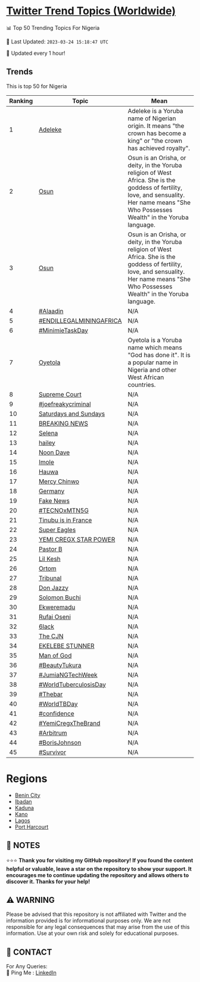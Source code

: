 [Twitter Trend Topics (Worldwide)](https://github.com/ErcinDedeoglu/Twitter-Trend-Topics)
==========


📊 Top 50 Trending Topics For Nigeria

📆 Last Updated: `2023-03-24 15:18:47 UTC`

🔧 Updated every 1 hour!


## Trends

This is top 50 for Nigeria

| Ranking | Topic | Mean |
| ------- | ------------ | ------------ |
| 1 | [Adeleke](http://twitter.com/search?q=Adeleke) | Adeleke is a Yoruba name of Nigerian origin. It means "the crown has become a king" or "the crown has achieved royalty". |
| 2 | [Osun](http://twitter.com/search?q=Osun) | Osun is an Orisha, or deity, in the Yoruba religion of West Africa. She is the goddess of fertility, love, and sensuality. Her name means "She Who Possesses Wealth" in the Yoruba language. |
| 3 | [Osun](http://twitter.com/search?q=Osun) | Osun is an Orisha, or deity, in the Yoruba religion of West Africa. She is the goddess of fertility, love, and sensuality. Her name means "She Who Possesses Wealth" in the Yoruba language. |
| 4 | [#Alaadin](http://twitter.com/search?q=%23Alaadin) | N/A |
| 5 | [#ENDILLEGALMININGAFRICA](http://twitter.com/search?q=%23ENDILLEGALMININGAFRICA) | N/A |
| 6 | [#MinimieTaskDay](http://twitter.com/search?q=%23MinimieTaskDay) | N/A |
| 7 | [Oyetola](http://twitter.com/search?q=Oyetola) | Oyetola is a Yoruba name which means "God has done it". It is a popular name in Nigeria and other West African countries. |
| 8 | [Supreme Court](http://twitter.com/search?q=Supreme+Court) | N/A |
| 9 | [#joefreakycriminal](http://twitter.com/search?q=%23joefreakycriminal) | N/A |
| 10 | [Saturdays and Sundays](http://twitter.com/search?q=Saturdays+and+Sundays) | N/A |
| 11 | [BREAKING NEWS](http://twitter.com/search?q=BREAKING+NEWS) | N/A |
| 12 | [Selena](http://twitter.com/search?q=Selena) | N/A |
| 13 | [hailey](http://twitter.com/search?q=hailey) | N/A |
| 14 | [Noon Dave](http://twitter.com/search?q=Noon+Dave) | N/A |
| 15 | [Imole](http://twitter.com/search?q=Imole) | N/A |
| 16 | [Hauwa](http://twitter.com/search?q=Hauwa) | N/A |
| 17 | [Mercy Chinwo](http://twitter.com/search?q=Mercy+Chinwo) | N/A |
| 18 | [Germany](http://twitter.com/search?q=Germany) | N/A |
| 19 | [Fake News](http://twitter.com/search?q=Fake+News) | N/A |
| 20 | [#TECNOxMTN5G](http://twitter.com/search?q=%23TECNOxMTN5G) | N/A |
| 21 | [Tinubu is in France](http://twitter.com/search?q=Tinubu+is+in+France) | N/A |
| 22 | [Super Eagles](http://twitter.com/search?q=Super+Eagles) | N/A |
| 23 | [YEMI CREGX STAR POWER](http://twitter.com/search?q=YEMI+CREGX+STAR+POWER) | N/A |
| 24 | [Pastor B](http://twitter.com/search?q=Pastor+B) | N/A |
| 25 | [Lil Kesh](http://twitter.com/search?q=Lil+Kesh) | N/A |
| 26 | [Ortom](http://twitter.com/search?q=Ortom) | N/A |
| 27 | [Tribunal](http://twitter.com/search?q=Tribunal) | N/A |
| 28 | [Don Jazzy](http://twitter.com/search?q=Don+Jazzy) | N/A |
| 29 | [Solomon Buchi](http://twitter.com/search?q=Solomon+Buchi) | N/A |
| 30 | [Ekweremadu](http://twitter.com/search?q=Ekweremadu) | N/A |
| 31 | [Rufai Oseni](http://twitter.com/search?q=Rufai+Oseni) | N/A |
| 32 | [6lack](http://twitter.com/search?q=6lack) | N/A |
| 33 | [The CJN](http://twitter.com/search?q=The+CJN) | N/A |
| 34 | [EKELEBE STUNNER](http://twitter.com/search?q=EKELEBE+STUNNER) | N/A |
| 35 | [Man of God](http://twitter.com/search?q=Man+of+God) | N/A |
| 36 | [#BeautyTukura](http://twitter.com/search?q=%23BeautyTukura) | N/A |
| 37 | [#JumiaNGTechWeek](http://twitter.com/search?q=%23JumiaNGTechWeek) | N/A |
| 38 | [#WorldTuberculosisDay](http://twitter.com/search?q=%23WorldTuberculosisDay) | N/A |
| 39 | [#Thebar](http://twitter.com/search?q=%23Thebar) | N/A |
| 40 | [#WorldTBDay](http://twitter.com/search?q=%23WorldTBDay) | N/A |
| 41 | [#confidence](http://twitter.com/search?q=%23confidence) | N/A |
| 42 | [#YemiCregxTheBrand](http://twitter.com/search?q=%23YemiCregxTheBrand) | N/A |
| 43 | [#Arbitrum](http://twitter.com/search?q=%23Arbitrum) | N/A |
| 44 | [#BorisJohnson](http://twitter.com/search?q=%23BorisJohnson) | N/A |
| 45 | [#Survivor](http://twitter.com/search?q=%23Survivor) | N/A |



# Regions

* [Benin City](</Nigeria/Benin City.md>)
* [Ibadan](</Nigeria/Ibadan.md>)
* [Kaduna](</Nigeria/Kaduna.md>)
* [Kano](</Nigeria/Kano.md>)
* [Lagos](</Nigeria/Lagos.md>)
* [Port Harcourt](</Nigeria/Port Harcourt.md>)



## 📝 NOTES

⭐⭐⭐ **Thank you for visiting my GitHub repository! If you found the content helpful or valuable, leave a star on the repository to show your support. It encourages me to continue updating the repository and allows others to discover it. Thanks for your help!**


## ⚠️ WARNING

Please be advised that this repository is not affiliated with Twitter and the information provided is for informational purposes only. We are not responsible for any legal consequences that may arise from the use of this information. Use at your own risk and solely for educational purposes.


## 📨 CONTACT

 For Any Queries:  
            🏓 Ping Me : [LinkedIn](https://www.linkedin.com/in/ercindedeoglu/)
